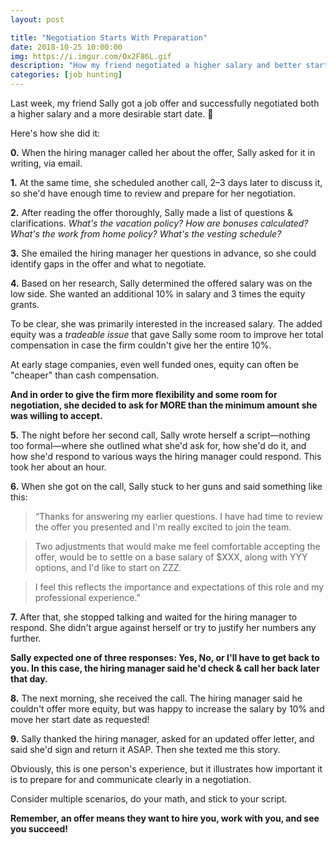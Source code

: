 ```yaml
---
layout: post

title: "Negotiation Starts With Preparation"
date: 2018-10-25 10:00:00
img: https://i.imgur.com/Ox2F86L.gif
description: "How my friend negotiated a higher salary and better start date"
categories: [job hunting]
---
```


Last week, my friend Sally got a job offer and successfully negotiated both a higher salary and a more desirable start date. 🙌

Here's how she did it:

**0.** When the hiring manager called her about the offer, Sally asked for it in writing, via email.

**1.** At the same time, she scheduled another call, 2&ndash;3 days later to discuss it, so she'd have enough time to review and prepare for her negotiation.

**2.** After reading the offer thoroughly, Sally made a list of questions & clarifications. _What's the vacation policy? How are bonuses calculated? What's the work from home policy? What's the vesting schedule?_

**3.** She emailed the hiring manager her questions in advance, so she could identify gaps in the offer and what to negotiate.

**4.** Based on her research, Sally determined the offered salary was on the low side. She wanted an additional 10% in salary and 3 times the equity grants. 

To be clear, she was primarily interested in the increased salary. The added equity was a _tradeable issue_ that gave Sally some room to improve her total compensation in case the firm couldn't give her the entire 10%.

At early stage companies, even well funded ones, equity can often be "cheaper" than cash compensation.

**And in order to give the firm more flexibility and some room for negotiation, she decided to ask for MORE than the minimum amount she was willing to accept.**

**5.** The night before her second call, Sally wrote herself a script&mdash;nothing too formal&mdash;where she outlined what she'd ask for, how she'd do it, and how she'd respond to various ways the hiring manager could respond. This took her about an hour.

**6.** When she got on the call, Sally stuck to her guns and said something like this:

>“Thanks for answering my earlier questions. I have had time to review the offer you presented and I'm really excited to join the team.

>Two adjustments that would make me feel comfortable accepting the offer, would be to settle on a base salary of $XXX, along with YYY options, and I'd like to start on ZZZ.

>I feel this reflects the importance and expectations of this role and my professional experience.”

**7.** After that, she stopped talking and waited for the hiring manager to respond. She didn't argue against herself or try to justify her numbers any further.

**Sally expected one of three responses: Yes, No, or I'll have to get back to you. In this case, the hiring manager said he'd check & call her back later that day.**

**8.** The next morning, she received the call. The hiring manager said he couldn't offer more equity, but was happy to increase the salary by 10% and move her start date as requested!

**9.** Sally thanked the hiring manager, asked for an updated offer letter, and said she'd sign and return it ASAP. Then she texted me this story.

Obviously, this is one person's experience, but it illustrates how important it is to prepare for and communicate clearly in a negotiation.

Consider multiple scenarios, do your math, and stick to your script.

**Remember, an offer means they want to hire you, work with you, and see you succeed!**